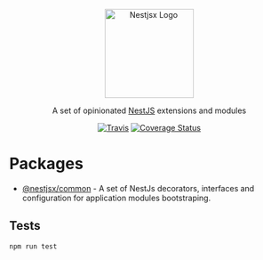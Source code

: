 <p align="center">
  <a href="https://github.com/nestjsx/nestjsx/" target="blank"><img src="https://github.com/nestjsx/nestjsx/raw/master/img/logo.png" width="160" alt="Nestjsx Logo" /></a>
</p>
<p align="center">
  A set of opinionated <a href="https://github.com/nestjs/nest" target="blank">NestJS</a> extensions and modules
</p>
<p align="center">
  <a href="https://travis-ci.org/nestjsx/nestjsx"><img src="https://travis-ci.org/nestjsx/nestjsx.svg?branch=master" alt="Travis" /></a>
  <a href='https://coveralls.io/github/nestjsx/nestjsx?branch=master'><img src='https://coveralls.io/repos/github/nestjsx/nestjsx/badge.svg?branch=master' alt='Coverage Status' /></a>
</p>

# Packages

- [@nestjsx/common](https://github.com/nestjsx/nestjsx/tree/master/packages/common) - A set of NestJs decorators, interfaces and configuration for application modules bootstraping.

## Tests

```bash
npm run test
```
